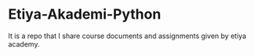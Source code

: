 # Etiya-Akademi-Python
It is a repo that I share course documents and assignments given by etiya academy.
